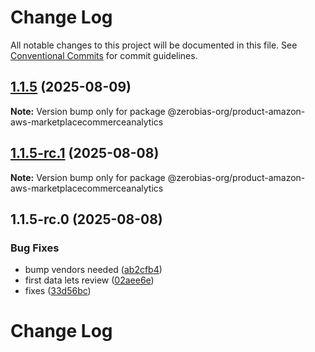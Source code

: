 # Change Log

All notable changes to this project will be documented in this file.
See [Conventional Commits](https://conventionalcommits.org) for commit guidelines.

## [1.1.5](https://github.com/zerobias-org/product/compare/@zerobias-org/product-amazon-aws-marketplacecommerceanalytics@1.1.5-rc.1...@zerobias-org/product-amazon-aws-marketplacecommerceanalytics@1.1.5) (2025-08-09)

**Note:** Version bump only for package @zerobias-org/product-amazon-aws-marketplacecommerceanalytics





## [1.1.5-rc.1](https://github.com/zerobias-org/product/compare/@zerobias-org/product-amazon-aws-marketplacecommerceanalytics@1.1.5-rc.0...@zerobias-org/product-amazon-aws-marketplacecommerceanalytics@1.1.5-rc.1) (2025-08-08)

**Note:** Version bump only for package @zerobias-org/product-amazon-aws-marketplacecommerceanalytics





## 1.1.5-rc.0 (2025-08-08)


### Bug Fixes

* bump vendors needed ([ab2cfb4](https://github.com/zerobias-org/product/commit/ab2cfb4a9cf2e3008e08b068f98011fec096c932))
* first data lets review ([02aee6e](https://github.com/zerobias-org/product/commit/02aee6e8c4f11675de7c63a00f4c8254a67a4dd7))
* fixes ([33d56bc](https://github.com/zerobias-org/product/commit/33d56bcaedf3fa5e3939a33c0fb57eda53539d05))





# Change Log
